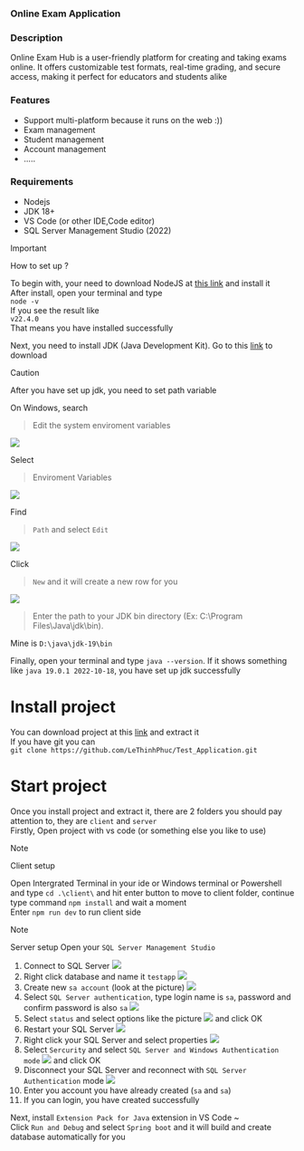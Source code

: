 ### Online Exam Application

### Description 
Online Exam Hub is a user-friendly platform for creating and taking exams online. It offers customizable test formats, real-time grading, and secure access, making it perfect for educators and students alike

### Features
- Support multi-platform because it runs on the web :))
- Exam management
- Student management
- Account management
- .....
### Requirements
- Nodejs 
- JDK 18+
- VS Code (or other IDE,Code editor)
- SQL Server Management Studio (2022)

> [!IMPORTANT] 
>  How to set up ?

To begin with, your need to download NodeJS at [this link](https://nodejs.org/en) and install it <br>
After install, open your terminal and type <br>
`node -v`<br>
If you see the result like <br>
`v22.4.0`<br>
That means you have installed successfully<br>

Next, you need to install JDK (Java Development Kit).
Go to this [link](https://download.oracle.com/java/22/latest/jdk-22_windows-x64_bin.exe ) to download <br>
> [!CAUTION]
> After you have set up jdk, you need to set path variable<br>

On Windows, search  
> Edit the system enviroment variables <br>

![](https://i.ibb.co/V2xkJ2R/image.png)

Select 
>Enviroment Variables

![](https://i.ibb.co/4W64djq/image.png)

Find
> `Path` and select `Edit`

![](https://i.ibb.co/JyJ5FWg/image.png)

Click
> `New` and it will create a new row for you

![](https://i.ibb.co/sgpqP4W/image.png)

>  Enter the path to your JDK bin directory (Ex: C:\Program Files\Java\jdk<version>\bin).

Mine is  `D:\java\jdk-19\bin`

Finally, open your terminal and type `java --version`. If it shows something like `java 19.0.1 2022-10-18`, you have set up jdk successfully

# Install project 

You can download project at this [link](https://github.com/LeThinhPhuc/Test_Application/archive/refs/heads/main.zip) and extract it <br>
If you have git you can <br>
`git clone https://github.com/LeThinhPhuc/Test_Application.git`

# Start project

Once you install project and extract it, there are 2 folders you should pay attention to, they are `client` and `server`  <br>
Firstly, Open project with vs code (or something else you like to use) <br>
> [!NOTE]
> Client setup

Open Intergrated Terminal in your ide or Windows terminal or Powershell and type `cd .\client\` and hit enter button to move to client folder, continue type command `npm install` and wait a moment <br>
Enter `npm run dev` to run client side

> [!NOTE]
> Server setup
Open your `SQL Server Management Studio` <br>
1. Connect to SQL Server ![](https://i.ibb.co/9cx8vfK/image.png)
2. Right click database and name it `testapp` ![](https://i.ibb.co/C0Z9Ng3/image.png)
3. Create new `sa account` (look at the picture) ![](https://i.ibb.co/cFXh2d8/image.png)
4. Select `SQL Server authentication`, type login name is `sa`, password and confirm password is also `sa` ![](https://i.ibb.co/mhQx1Z1/image.png)
5. Select `status` and select options like the picture ![](https://i.ibb.co/NmFWy0D/image.png) and click OK
6. Restart your SQL Server ![](https://i.ibb.co/NjKjC8X/image.png)
7. Right click your SQL Server and select properties ![](https://i.ibb.co/FK47Bpf/image.png)
8. Select `Sercurity` and select `SQL Server and Windows Authentication mode` ![](https://i.ibb.co/G5K4Bt4/image.png[) and click OK
9. Disconnect your SQL Server and reconnect with `SQL Server Authentication` mode ![](https://i.ibb.co/JHvPpPf/image.png)
10. Enter you account you have already created (`sa` and `sa`)
11. If you can login, you have created successfully

Next, install `Extension Pack for Java` extension in VS Code ~[](https://i.ibb.co/d0MKH4D/image.png) <br>
Click `Run and Debug` and select `Spring boot` and it will build and create database automatically for you



